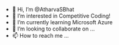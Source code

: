 - 👋 Hi, I’m @AtharvaSBhat
- 👀 I’m interested in Competitive Coding!
- 🌱 I’m currently learning Microsoft Azure 
- 💞️ I’m looking to collaborate on ...
- 📫 How to reach me ...

<!---
AtharvaSBhat/AtharvaSBhat is a ✨ special ✨ repository because its `README.md` (this file) appears on your GitHub profile.
You can click the Preview link to take a look at your changes.
--->
